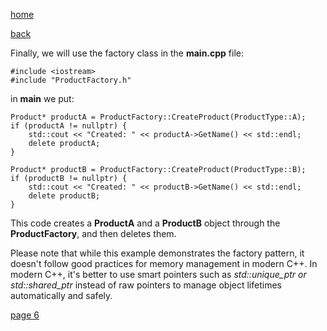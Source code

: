 [home](./page01.md)

[back](./page04.md)


Finally, we will use the factory class in the **main.cpp** file:

```
#include <iostream>
#include "ProductFactory.h"
```
in **main** we put:
```
Product* productA = ProductFactory::CreateProduct(ProductType::A);
if (productA != nullptr) {
    std::cout << "Created: " << productA->GetName() << std::endl;
    delete productA;
}

Product* productB = ProductFactory::CreateProduct(ProductType::B);
if (productB != nullptr) {
    std::cout << "Created: " << productB->GetName() << std::endl;
    delete productB;
}
```

This code creates a **ProductA** and a **ProductB** object through the **ProductFactory**, and then deletes them.

Please note that while this example demonstrates the factory pattern, it doesn't follow good practices for memory management in modern C++. In modern C++, it's better to use smart pointers such as *std::unique_ptr or std::shared_ptr* instead of raw pointers to manage object lifetimes automatically and safely.




[page 6](./page06.md)
